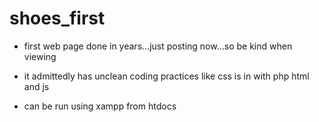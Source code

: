 # shoes_first
- first web page done in years...just posting now...so be kind when viewing  
- it admittedly has unclean coding practices like css is in with php html and js  
  
- can be run using xampp from htdocs  
